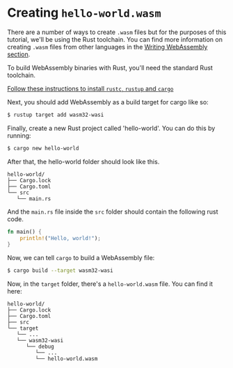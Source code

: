 # Creating `hello-world.wasm`

There are a number of ways to create `.wasm` files but for the purposes of this
tutorial, we'll be using the Rust toolchain. You can find more information on
creating `.wasm` files from other languages in the
[Writing WebAssembly section](./wasm.md).

To build WebAssembly binaries with Rust, you'll need the standard Rust toolchain.

[Follow these instructions to install `rustc`, `rustup` and `cargo`](https://www.rust-lang.org/tools/install)

Next, you should add WebAssembly as a build target for cargo like so:

```sh
$ rustup target add wasm32-wasi
```

Finally, create a new Rust project called 'hello-world'. You can do this by running:

```sh
$ cargo new hello-world
```

After that, the hello-world folder should look like this.

```text
hello-world/
├── Cargo.lock
├── Cargo.toml
└── src
   └── main.rs
```

And the `main.rs` file inside the `src` folder should contain the following rust code.

```rust
fn main() {
    println!("Hello, world!");
}

```

Now, we can tell `cargo` to build a WebAssembly file:

```sh
$ cargo build --target wasm32-wasi
```

Now, in the `target` folder, there's a `hello-world.wasm` file. You can find it here:

```text
hello-world/
├── Cargo.lock
├── Cargo.toml
├── src
└── target
   └── ...
   └── wasm32-wasi
      └── debug
         └── ...
         └── hello-world.wasm

```

